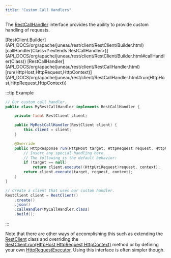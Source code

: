 ```yaml
---
title: "Custom Call Handlers"
---
```


The [RestCallHandler](API_DOCS/org/apache/juneau/rest/client/RestCallHandler.html) interface provides the ability to
provide custom handling of requests.

<tree>
<node-0><java-class>[RestClient.Builder](API_DOCS/org/apache/juneau/rest/client/RestClient/Builder.html)</java-class></node-0>
<node-1><java-method>[callHandler(Class&lt;? extends RestCallHandler&gt;)](API_DOCS/org/apache/juneau/rest/client/RestClient/Builder.html#callHandler(Class))</java-method></node-1>
<node-0><java-interface>[RestCallHandler](API_DOCS/org/apache/juneau/rest/client/RestCallHandler.html)</java-interface></node-0>
<node-1><java-method>[run(HttpHost,HttpRequest,HttpContext)](API_DOCS/org/apache/juneau/rest/client/RestCallHandler.html#run(HttpHost,HttpRequest,HttpContext))</java-method></node-1>
</tree>

:::tip Example
```java
// Our custom call handler.
public class MyRestCallHandler implements RestCallHandler {

    private final RestClient client;

    public MyRestCallHandler(RestClient client) {
        this.client = client;
    }

    @Override
    public HttpResponse run(HttpHost target, HttpRequest request, HttpContext context) throws IOException {
        // Insert any special handling here.
        // The following is the default behavior:
        if (target == null)
            return client.execute((HttpUriRequest)request, context);
        return client.execute(target, request, context);
    }
}

// Create a client that uses our custom handler.
RestClient client = RestClient()
    .create()
    .json()
    .callHandler(MyCallHandler.class)
    .build();
```
:::

Note that there are other ways of accomplishing this such as extending the [RestClient](API_DOCS/org/apache/juneau/rest/client/RestClient.html) class and overriding the [RestClient.run(HttpHost,HttpRequest,HttpContext)](API_DOCS/org/apache/juneau/rest/client/RestClient.html#run(HttpHost,HttpRequest,HttpContext)) method or by defining your own [HttpRequestExecutor](API_DOCS/org/apache/http/protocol/HttpRequestExecutor.html).
Using this interface is often simpler though.